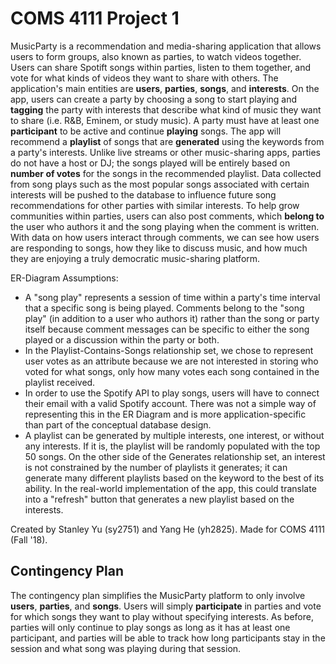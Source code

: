 COMS 4111 Project 1
===================

MusicParty is a recommendation and media-sharing application that allows users to form groups, also known as parties, to watch videos together. Users can share Spotift songs within parties, listen to them together, and vote for what kinds of videos they want to share with others. The application's main entities are **users**, **parties**, **songs**, and **interests**. On the app, users can create a party by choosing a song to start playing and **tagging** the party with interests that describe what kind of music they want to share (i.e. R&B, Eminem, or study music). A party must have at least one **participant** to be active and continue **playing** songs. The app will recommend a **playlist** of songs that are **generated** using the keywords from a party's interests. Unlike live streams or other music-sharing apps, parties do not have a host or DJ; the songs played will be entirely based on **number of votes** for the songs in the recommended playlist. Data collected from song plays such as the most popular songs associated with certain interests will be pushed to the database to influence future song recommendations for other parties with similar interests. To help grow communities within parties, users can also post comments, which **belong to** the user who authors it and the song playing when the comment is written. With data on how users interact through comments, we can see how users are responding to songs, how they like to discuss music, and how much they are enjoying a truly democratic music-sharing platform.

ER-Diagram Assumptions:
* A "song play" represents a session of time within a party's time interval that a specific song is being played. Comments belong to the "song play" (in addition to a user who authors it) rather than the song or party itself because comment messages can be specific to either the song played or a discussion within the party or both.
* In the Playlist-Contains-Songs relationship set, we chose to represent user votes as an attribute because we are not interested in storing who voted for what songs, only how many votes each song contained in the playlist received.
* In order to use the Spotify API to play songs, users will have to connect their email with a valid Spotify account. There was not a simple way of representing this in the ER Diagram and is more application-specific than part of the conceptual database design.
* A playlist can be generated by multiple interests, one interest, or without any interests. If it is, the playlist will be randomly populated with the top 50 songs. On the other side of the Generates relationship set, an interest is not constrained by the number of playlists it generates; it can generate many different playlists based on the keyword to the best of its ability. In the real-world implementation of the app, this could translate into a "refresh" button that generates a new playlist based on the interests.

Created by Stanley Yu (sy2751) and Yang He (yh2825). Made for COMS 4111 (Fall '18).

## Contingency Plan

The contingency plan simplifies the MusicParty platform to only involve **users**, **parties**, and **songs**. Users will simply **participate** in parties and vote for which songs they want to play without specifying interests. As before, parties will only continue to play songs as long as it has at least one participant, and parties will be able to track how long participants stay in the session and what song was playing during that session.
